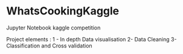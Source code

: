 # WhatsCookingKaggle
Jupyter Notebook kaggle competition

Project elements : 
1 - In depth Data visualisation
2- Data Cleaning
3- Classification and Cross validation
